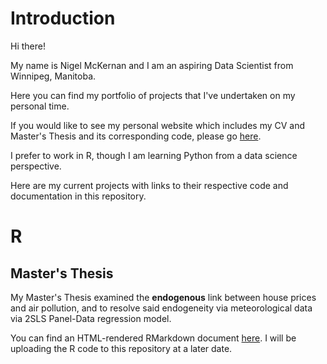 # Introduction

Hi there!

My name is Nigel McKernan and I am an aspiring Data Scientist from Winnipeg, Manitoba.

Here you can find my portfolio of projects that I've undertaken on my personal time.

If you would like to see my personal website which includes my CV and Master's Thesis and its corresponding code, please go [here](https://nigelmckernan.ca).

I prefer to work in R, though I am learning Python from  a data science perspective.

Here are my current projects with links to their respective code and documentation in this repository.

# R

## Master's Thesis

My Master's Thesis examined the **endogenous** link between house prices and air pollution, and to resolve said endogeneity via meteorological data via 2SLS Panel-Data regression model.

You can find an HTML-rendered RMarkdown document [here](https://nigelmckernan.ca/media/ma_paper). I will be uploading the R code to this repository at a later date.
